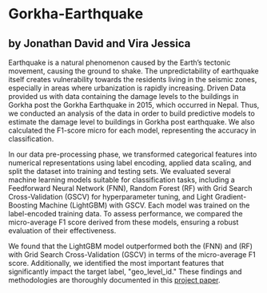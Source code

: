 # Gorkha-Earthquake
## by Jonathan David and Vira Jessica
Earthquake is a natural phenomenon caused by the Earth’s tectonic movement, causing the ground to shake. The unpredictability of earthquake itself creates vulnerability towards the residents living in the seismic zones, especially in areas where urbanization is rapidly increasing. Driven Data provided us with data containing the damage levels to the buildings in Gorkha post the Gorkha Earthquake in 2015, which occurred in Nepal. Thus, we conducted an analysis of the data in order to build predictive models to estimate the damage level to buildings in Gorkha post earthquake. We also calculated the F1-score micro for each model, representing the accuracy in classification.

In our data pre-processing phase, we transformed categorical features into numerical representations using label encoding, applied data scaling, and split the dataset into training and testing sets. We evaluated several machine learning models suitable for classification tasks, including a Feedforward Neural Network (FNN), Random Forest (RF) with Grid Search Cross-Validation (GSCV) for hyperparameter tuning, and Light Gradient-Boosting Machine (LightGBM) with GSCV. Each model was trained on the label-encoded training data. To assess performance, we compared the micro-average F1 score derived from these models, ensuring a robust evaluation of their effectiveness.

We found that the LightGBM model outperformed both the (FNN) and (RF) with Grid Search Cross-Validation (GSCV) in terms of the micro-average F1 score. Additionally, we identified the most important features that significantly impact the target label, "geo_level_id." These findings and methodologies are thoroughly documented in this [project paper](https://drive.google.com/drive/folders/1vQ5VHuHy7wehHi3C98GeJX9gxRbzCZ36?usp=drive_link).
